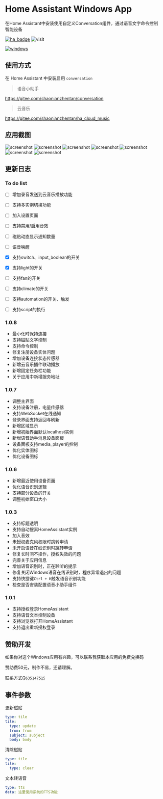 # Home Assistant Windows App

在Home Assistant中安装使用自定义Conversation组件，通过语音文字命令控制智能设备

[![ha_badge](https://img.shields.io/badge/Home-Assistant-%23049cdb)](https://www.home-assistant.io/)
![visit](https://visitor-badge.laobi.icu/badge?page_id=shaonianzhentan.ha-windows&left_text=visit)

[![windows](https://img.shields.io/badge/Windows-点击安装-blue?logo=windows&style=for-the-badge)](https://www.microsoft.com/zh-cn/store/productId/9n2jp5z9rxx2)

## 使用方式

在 Home Assistant 中安装启用 `conversation`

> 语音小助手

https://gitee.com/shaonianzhentan/conversation

> 云音乐

https://gitee.com/shaonianzhentan/ha_cloud_music

## 应用截图

![screenshot](./screenshot/1.png)
![screenshot](./screenshot/2.png)
![screenshot](./screenshot/3.png)
![screenshot](./screenshot/4.png)
![screenshot](./screenshot/5.png)
![screenshot](./screenshot/6.png)
![screenshot](./screenshot/7.png)

## 更新日志

### To do list
- [ ] 增加录音发送到云音乐播放功能

- [ ] 支持多实例切换功能
- [ ] 加入设置页面
- [ ] 支持禁用/启用音效
- [ ] 磁贴动态显示通知数量
- [ ] 语音唤醒

- [x] 支持switch、input_boolean的开关
- [x] 支持light的开关
- [ ] 支持fan的开关
- [ ] 支持climate的开关
- [ ] 支持automation的开关、触发
- [ ] 支持script的执行

### 1.0.8
- 最小化时保持连接
- 支持磁贴文字控制
- 支持命令控制
- 修复注册设备实体问题
- 增加设备连接状态传感器
- 新增云音乐插件联动播放
- 新增固定任务栏功能
- 关于应用中新增服务地址

### 1.0.7
- 调整主界面
- 支持设备注册，电量传感器
- 支持WebSocket在线通知
- 登录界面支持返回与刷新
- 新增区域显示
- 新增初始界面默认localhost实例
- 新增语音助手消息设备面板
- 设备面板支持media_player的控制
- 优化实体图标
- 优化设备图标

### 1.0.6
- 新增最近使用设备页面
- 优化语音识别逻辑
- 支持部分设备的开关
- 调整初始窗口大小

### 1.0.3

- 支持标题透明
- 支持自动搜索HomeAssistant实例
- 加入音效
- 未授权麦克风权限时跳转申请
- 未开启语音在线识别时跳转申请
- 修复长时间不操作，授权失效的问题
- 完善关于应用信息
- 增加语音识别时，正在聆听的提示
- 修复关闭Windows语音在线识别时，程序异常退出的问题
- 支持快捷键`Ctrl + H`触发语音识别功能
- 检查是否安装配置语音小助手组件

### 1.0.1

- 支持授权登录HomeAssistant
- 支持语音文本控制设备
- 支持浏览器打开HomeAssistant
- 支持退出重新授权登录


## 赞助开发

如果你对这个Windows应用有兴趣，可以联系我获取本应用的免费兑换码

赞助费50元，制作不易，还请理解。 

联系方式Q`635147515`

## 事件参数

更新磁贴
```yaml
type: tile
tile:
  type: update
  from: from
  subject: subject
  body: body
```

清除磁贴
```yaml
type: tile
tile:
  type: clear
```

文本转语音
```yaml
type: tts
data: 这里使用系统的TTS功能
```